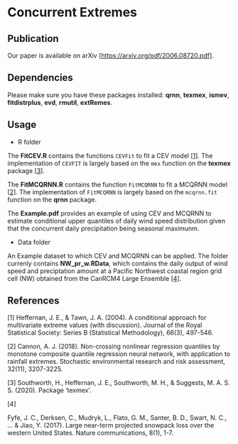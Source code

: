 # Concurrent Extremes

## Publication
Our paper is available on arXiv [https://arxiv.org/pdf/2006.08720.pdf].

## Dependencies

Please make sure you have these packages installed: **qrnn**, **texmex**, **ismev**, **fitdistrplus**, **evd**, **rmutil**, **extRemes**.

## Usage 

- R folder

The **FitCEV.R** contains the functions `CEVFit` to fit a CEV model [[1]](#1). The implementation of `CEVFIT` is largely based on the `mex` function on the **texmex** package [[3]](#3). 

The **FitMCQRNN.R** contains the function `FitMCQRNN` to fit a MCQRNN model [[2]](#2). The implementation of `FitMCQRNN` is largely based on the `mcqrnn.fit` function on the **qrnn** package. 


The **Example.pdf** provides an example of using CEV and MCQRNN to estimate conditional upper quantiles of daily wind speed distribution given that the concurrent daily precipitation being seasonal maximunm.    

- Data folder

An Example dataset to which CEV and MCQRNN can be applied. The folder currenly contains **NW_pr_w.RData**, which contains the daily output of wind speed and preciptation amount at a Pacific Northwest coastal region grid cell (NW) obtained from the CanRCM4 Large Ensemble [[4]](#4).

## References

<a id="1">[1]</a> 
Heffernan, J. E., & Tawn, J. A. (2004). A conditional approach for multivariate extreme values (with discussion). Journal of the Royal Statistical Society: Series B (Statistical Methodology), 66(3), 497-546.

<a id="2">[2]</a> 
Cannon, A. J. (2018). Non-crossing nonlinear regression quantiles by monotone composite quantile regression neural network, with application to rainfall extremes. Stochastic environmental research and risk assessment, 32(11), 3207-3225.

<a id="3">[3]</a> 
Southworth, H., Heffernan, J. E., Southworth, M. H., & Suggests, M. A. S. S. (2020). Package ‘texmex’.

<a id="4">[4]</a> 

Fyfe, J. C., Derksen, C., Mudryk, L., Flato, G. M., Santer, B. D., Swart, N. C., ... & Jiao, Y. (2017). Large near-term projected snowpack loss over the western United States. Nature communications, 8(1), 1-7.


